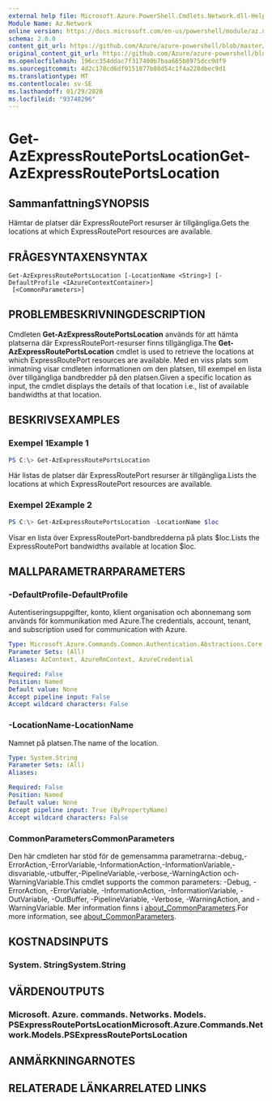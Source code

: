 ```yaml
---
external help file: Microsoft.Azure.PowerShell.Cmdlets.Network.dll-Help.xml
Module Name: Az.Network
online version: https://docs.microsoft.com/en-us/powershell/module/az.network/get-azexpressrouteportslocation
schema: 2.0.0
content_git_url: https://github.com/Azure/azure-powershell/blob/master/src/Network/Network/help/Get-AzExpressRoutePortsLocation.md
original_content_git_url: https://github.com/Azure/azure-powershell/blob/master/src/Network/Network/help/Get-AzExpressRoutePortsLocation.md
ms.openlocfilehash: 196cc354ddac7f317400b7baa665b8975dcc9df9
ms.sourcegitcommit: 4d2c178cd6df9151877b08d54c1f4a228dbec9d1
ms.translationtype: MT
ms.contentlocale: sv-SE
ms.lasthandoff: 01/29/2020
ms.locfileid: "93748296"
---
```

# <span data-ttu-id="c9f22-101">Get-AzExpressRoutePortsLocation</span><span class="sxs-lookup"><span data-stu-id="c9f22-101">Get-AzExpressRoutePortsLocation</span></span>

## <span data-ttu-id="c9f22-102">Sammanfattning</span><span class="sxs-lookup"><span data-stu-id="c9f22-102">SYNOPSIS</span></span>
<span data-ttu-id="c9f22-103">Hämtar de platser där ExpressRoutePort resurser är tillgängliga.</span><span class="sxs-lookup"><span data-stu-id="c9f22-103">Gets the locations at which ExpressRoutePort resources are available.</span></span>

## <span data-ttu-id="c9f22-104">FRÅGESYNTAXEN</span><span class="sxs-lookup"><span data-stu-id="c9f22-104">SYNTAX</span></span>

```
Get-AzExpressRoutePortsLocation [-LocationName <String>] [-DefaultProfile <IAzureContextContainer>]
 [<CommonParameters>]
```

## <span data-ttu-id="c9f22-105">PROBLEMBESKRIVNING</span><span class="sxs-lookup"><span data-stu-id="c9f22-105">DESCRIPTION</span></span>
<span data-ttu-id="c9f22-106">Cmdleten **Get-AzExpressRoutePortsLocation** används för att hämta platserna där ExpressRoutePort-resurser finns tillgängliga.</span><span class="sxs-lookup"><span data-stu-id="c9f22-106">The **Get-AzExpressRoutePortsLocation** cmdlet is used to retrieve the locations at which ExpressRoutePort resources are available.</span></span> <span data-ttu-id="c9f22-107">Med en viss plats som inmatning visar cmdleten informationen om den platsen, till exempel en lista över tillgängliga bandbredder på den platsen.</span><span class="sxs-lookup"><span data-stu-id="c9f22-107">Given a specific location as input, the cmdlet displays the details of that location i.e., list of available bandwidths at that location.</span></span>

## <span data-ttu-id="c9f22-108">BESKRIVS</span><span class="sxs-lookup"><span data-stu-id="c9f22-108">EXAMPLES</span></span>

### <span data-ttu-id="c9f22-109">Exempel 1</span><span class="sxs-lookup"><span data-stu-id="c9f22-109">Example 1</span></span>
```powershell
PS C:\> Get-AzExpressRoutePortsLocation
```

<span data-ttu-id="c9f22-110">Här listas de platser där ExpressRoutePort resurser är tillgängliga.</span><span class="sxs-lookup"><span data-stu-id="c9f22-110">Lists the locations at which ExpressRoutePort resources are available.</span></span>

### <span data-ttu-id="c9f22-111">Exempel 2</span><span class="sxs-lookup"><span data-stu-id="c9f22-111">Example 2</span></span>
```powershell
PS C:\> Get-AzExpressRoutePortsLocation -LocationName $loc
```

<span data-ttu-id="c9f22-112">Visar en lista över ExpressRoutePort-bandbredderna på plats $loc.</span><span class="sxs-lookup"><span data-stu-id="c9f22-112">Lists the ExpressRoutePort bandwidths available at location $loc.</span></span>

## <span data-ttu-id="c9f22-113">MALLPARAMETRAR</span><span class="sxs-lookup"><span data-stu-id="c9f22-113">PARAMETERS</span></span>

### <span data-ttu-id="c9f22-114">-DefaultProfile</span><span class="sxs-lookup"><span data-stu-id="c9f22-114">-DefaultProfile</span></span>
<span data-ttu-id="c9f22-115">Autentiseringsuppgifter, konto, klient organisation och abonnemang som används för kommunikation med Azure.</span><span class="sxs-lookup"><span data-stu-id="c9f22-115">The credentials, account, tenant, and subscription used for communication with Azure.</span></span>

```yaml
Type: Microsoft.Azure.Commands.Common.Authentication.Abstractions.Core.IAzureContextContainer
Parameter Sets: (All)
Aliases: AzContext, AzureRmContext, AzureCredential

Required: False
Position: Named
Default value: None
Accept pipeline input: False
Accept wildcard characters: False
```

### <span data-ttu-id="c9f22-116">-LocationName</span><span class="sxs-lookup"><span data-stu-id="c9f22-116">-LocationName</span></span>
<span data-ttu-id="c9f22-117">Namnet på platsen.</span><span class="sxs-lookup"><span data-stu-id="c9f22-117">The name of the location.</span></span>

```yaml
Type: System.String
Parameter Sets: (All)
Aliases:

Required: False
Position: Named
Default value: None
Accept pipeline input: True (ByPropertyName)
Accept wildcard characters: False
```

### <span data-ttu-id="c9f22-118">CommonParameters</span><span class="sxs-lookup"><span data-stu-id="c9f22-118">CommonParameters</span></span>
<span data-ttu-id="c9f22-119">Den här cmdleten har stöd för de gemensamma parametrarna:-debug,-ErrorAction,-ErrorVariable,-InformationAction,-InformationVariable,-disvariable,-utbuffer,-PipelineVariable,-verbose,-WarningAction och-WarningVariable.</span><span class="sxs-lookup"><span data-stu-id="c9f22-119">This cmdlet supports the common parameters: -Debug, -ErrorAction, -ErrorVariable, -InformationAction, -InformationVariable, -OutVariable, -OutBuffer, -PipelineVariable, -Verbose, -WarningAction, and -WarningVariable.</span></span> <span data-ttu-id="c9f22-120">Mer information finns i [about_CommonParameters](https://go.microsoft.com/fwlink/?LinkID=113216).</span><span class="sxs-lookup"><span data-stu-id="c9f22-120">For more information, see [about_CommonParameters](https://go.microsoft.com/fwlink/?LinkID=113216).</span></span>

## <span data-ttu-id="c9f22-121">KOSTNADS</span><span class="sxs-lookup"><span data-stu-id="c9f22-121">INPUTS</span></span>

### <span data-ttu-id="c9f22-122">System. String</span><span class="sxs-lookup"><span data-stu-id="c9f22-122">System.String</span></span>

## <span data-ttu-id="c9f22-123">VÄRDEN</span><span class="sxs-lookup"><span data-stu-id="c9f22-123">OUTPUTS</span></span>

### <span data-ttu-id="c9f22-124">Microsoft. Azure. commands. Networks. Models. PSExpressRoutePortsLocation</span><span class="sxs-lookup"><span data-stu-id="c9f22-124">Microsoft.Azure.Commands.Network.Models.PSExpressRoutePortsLocation</span></span>

## <span data-ttu-id="c9f22-125">ANMÄRKNINGAR</span><span class="sxs-lookup"><span data-stu-id="c9f22-125">NOTES</span></span>

## <span data-ttu-id="c9f22-126">RELATERADE LÄNKAR</span><span class="sxs-lookup"><span data-stu-id="c9f22-126">RELATED LINKS</span></span>

